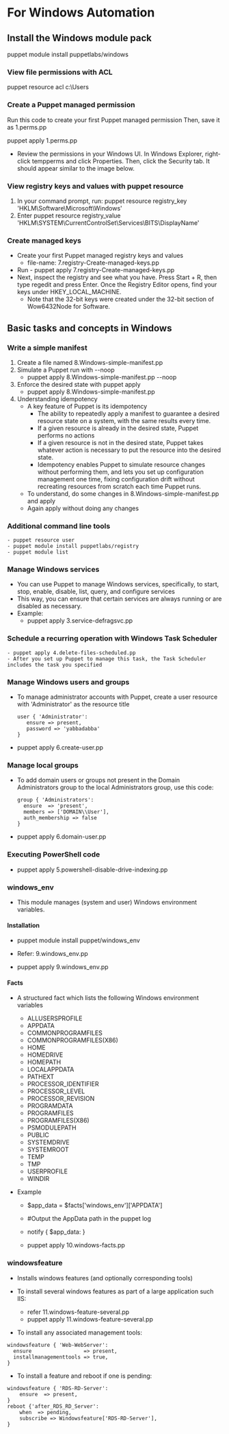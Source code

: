 # For Windows Automation
## Install the Windows module pack
puppet module install puppetlabs/windows

### View file permissions with ACL
puppet resource acl c:\Users

### Create a Puppet managed permission
Run this code to create your first Puppet managed permission
Then, save it as 1.perms.pp

puppet apply 1.perms.pp

 - Review the permissions in your Windows UI. In Windows Explorer, right-click tempperms and click Properties. Then, click the Security tab. It should appear similar to the image below.

### View registry keys and values with puppet resource
1. In your command prompt, run: puppet resource registry_key 'HKLM\Software\Microsoft\Windows'
1. Enter puppet resource registry_value 'HKLM\SYSTEM\CurrentControlSet\Services\BITS\DisplayName'

### Create managed keys 
 - Create your first Puppet managed registry keys and values
	- file-name: 7.registry-Create-managed-keys.pp
 - Run - puppet apply 7.registry-Create-managed-keys.pp
 - Next, inspect the registry and see what you have. Press Start + R, then type regedit and press Enter. Once the Registry Editor opens, find your keys under HKEY_LOCAL_MACHINE.
	- Note that the 32-bit keys were created under the 32-bit section of Wow6432Node for Software.


## Basic tasks and concepts in Windows

### Write a simple manifest
1. Create a file named 8.Windows-simple-manifest.pp
1. Simulate a Puppet run with --noop
	- puppet apply 8.Windows-simple-manifest.pp --noop
1. Enforce the desired state with puppet apply
	- puppet apply 8.Windows-simple-manifest.pp
1. Understanding idempotency
	- A key feature of Puppet is its idempotency
		- The ability to repeatedly apply a manifest to guarantee a desired resource state on a system, with the same results every time.
		- If a given resource is already in the desired state, Puppet performs no actions
		- If a given resource is not in the desired state, Puppet takes whatever action is necessary to put the resource into the desired state. 
		- Idempotency enables Puppet to simulate resource changes without performing them, and lets you set up configuration management one time, fixing configuration drift without recreating resources from scratch each time Puppet runs.
	- To understand, do some changes in 8.Windows-simple-manifest.pp and apply
	- Again apply without doing any changes

### Additional command line tools
	- puppet resource user
	- puppet module install puppetlabs/registry
	- puppet module list

### Manage Windows services
 - You can use Puppet to manage Windows services, specifically, to start, stop, enable, disable, list, query, and configure services
 - This way, you can ensure that certain services are always running or are disabled as necessary.
 - Example:
	- puppet apply 3.service-defragsvc.pp

### Schedule a recurring operation with Windows Task Scheduler
	- puppet apply 4.delete-files-scheduled.pp
	- After you set up Puppet to manage this task, the Task Scheduler includes the task you specified

### Manage Windows users and groups
 - To manage administrator accounts with Puppet, create a user resource with 'Administrator' as the resource title
	```
	user { 'Administrator':
	   ensure => present,
	   password => 'yabbadabba'
	}
	```
	
 - puppet apply 6.create-user.pp

### Manage local groups
 - To add domain users or groups not present in the Domain Administrators group to the local Administrators group, use this code:
	 ```
	 group { 'Administrators':
	   ensure  => 'present',
	   members => ['DOMAIN\\User'],
	   auth_membership => false
	}
	```
 - puppet apply 6.domain-user.pp

### Executing PowerShell code
 - puppet apply 5.powershell-disable-drive-indexing.pp

### windows_env
 - This module manages (system and user) Windows environment variables.

#### Installation
 - puppet module install puppet/windows_env
 
 - Refer: 9.windows_env.pp
  
 - puppet apply 9.windows_env.pp

#### Facts
 - A structured fact which lists the following Windows environment variables
   - ALLUSERSPROFILE
   - APPDATA
   - COMMONPROGRAMFILES
   - COMMONPROGRAMFILES(X86)
   - HOME
   - HOMEDRIVE
   - HOMEPATH
   - LOCALAPPDATA
   - PATHEXT
   - PROCESSOR_IDENTIFIER
   - PROCESSOR_LEVEL
   - PROCESSOR_REVISION
   - PROGRAMDATA
   - PROGRAMFILES
   - PROGRAMFILES(X86)
   - PSMODULEPATH
   - PUBLIC
   - SYSTEMDRIVE
   - SYSTEMROOT
   - TEMP
   - TMP
   - USERPROFILE
   - WINDIR

  
 - Example

	- $app_data = $facts['windows_env']['APPDATA']
	- #Output the AppData path in the puppet log
	- notify { $app_data: }

	- puppet apply 10.windows-facts.pp

### windowsfeature
 - Installs windows features (and optionally corresponding tools)

 - To install several windows features as part of a large application such IIS:
	- refer 11.windows-feature-several.pp
	- puppet apply 11.windows-feature-several.pp
 - To install any associated management tools:
```
windowsfeature { 'Web-WebServer':
  ensure                 => present,
  installmanagementtools => true,
}
```

 - To install a feature and reboot if one is pending:

```
windowsfeature { 'RDS-RD-Server':
 	ensure  => present,
}
reboot {'after_RDS_RD_Server':
	when  => pending,
	subscribe => Windowsfeature['RDS-RD-Server'],
}
```
